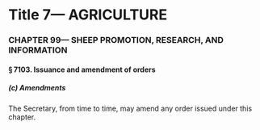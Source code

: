 
# Title 7— AGRICULTURE
### CHAPTER 99— SHEEP PROMOTION, RESEARCH, AND INFORMATION
#### § 7103. Issuance and amendment of orders
##### (c) Amendments

The Secretary, from time to time, may amend any order issued under this chapter.
